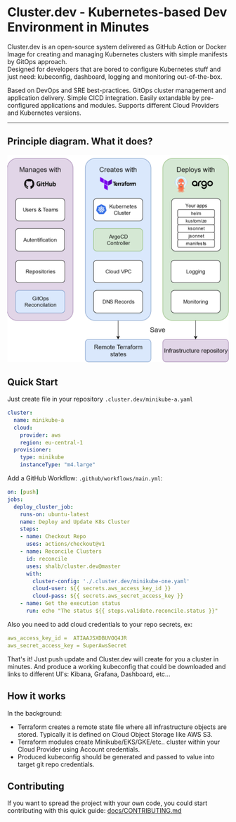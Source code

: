 # Cluster.dev - Kubernetes-based Dev Environment in Minutes

Cluster.dev is an open-source system delivered as GitHub Action or Docker Image 
for creating and managing Kubernetes clusters with simple manifests by GitOps approach.  
Designed for developers that are bored to configure Kubernetes stuff
and just need: kubeconfig, dashboard, logging and monitoring out-of-the-box.  

Based on DevOps and SRE best-practices. GitOps cluster management and application delivery.
Simple CICD integration. Easily extandable by pre-configured applications and modules. 
Supports different Cloud Providers and Kubernetes versions.

----
## Principle diagram. What it does?

![cluster.dev diagram](docs/images/cluster-dev-diagram.png)

## Quick Start

Just create file in your repository  `.cluster.dev/minikube-a.yaml` 
```yaml
cluster:
  name: minikube-a
  cloud: 
    provider: aws
    region: eu-central-1
  provisioner:
    type: minikube
    instanceType: "m4.large"
```


Add a GitHub Workflow: `.github/workflows/main.yml`:  
```yaml
on: [push]
jobs:
  deploy_cluster_job:
    runs-on: ubuntu-latest
    name: Deploy and Update K8s Cluster
    steps:
    - name: Checkout Repo
      uses: actions/checkout@v1
    - name: Reconcile Clusters
      id: reconcile
      uses: shalb/cluster.dev@master
      with:
        cluster-config: './.cluster.dev/minikube-one.yaml'
        cloud-user: ${{ secrets.aws_access_key_id }}
        cloud-pass: ${{ secrets.aws_secret_access_key }}
    - name: Get the execution status
      run: echo "The status ${{ steps.validate.reconcile.status }}"
```

Also you need to add cloud credentials to your repo secrets, ex: 
```yaml
aws_access_key_id =  ATIAAJSXDBUVOQ4JR
aws_secret_access_key = SuperAwsSecret
```

That's it! Just push update and Cluster.dev will create for you a cluster in minutes.
And produce a working kubeconfig that could be downloaded and links to different UI's: Kibana, Grafana, Dashboard, etc...

## How it works

In the background: 

 - Terraform creates a remote state file where all infrastructure objects are stored.
   Typically it is defined on Cloud Object Storage like AWS S3.
 - Terraform modules create Minikube/EKS/GKE/etc.. cluster within your Cloud Provider using Account credentials.
 - Produced kubeconfig should be generated and passed to value into target git repo credentials.

## Contributing 

If you want to spread the project with your own code, you could start contributing with this quick guide: [docs/CONTRIBUTING.md](docs/CONTRIBUTING.md)
